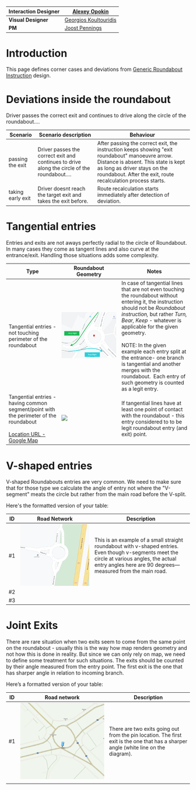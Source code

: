 | **Interaction Designer** | [Alexey Opokin](https://tomtom.atlassian.net/wiki/people/70121:e8cb7861-9079-4b92-b96d-bfe8cd882680?ref=confluence) |
|---|---|
| **Visual Designer** | [Georgios Koultouridis](https://tomtom.atlassian.net/wiki/people/5be2fd44649a737c2342afbe?ref=confluence) |
| **PM** | [Joost Pennings](https://tomtom.atlassian.net/wiki/people/712020:a6d50cb1-97be-4a9a-a279-3fbb3e2e1799?ref=confluence) |

Introduction
============

This page defines corner cases and deviations from [Generic Roundabout Instruction](https://github.com/tomtom-internal/nie-ux-spec/blob/main/Instructions/Roundabouts/Generic%20Roundabout%20Instruction/Generic_Roundabout_Instruction.md) design.

Deviations inside the roundabout
================================

Driver passes the correct exit and continues to drive along the circle of the roundabout….

| **Scenario** | **Scenario description** | **Behaviour** |
|---|---|---|
| passing the exit | Driver passes the correct exit and continues to drive along the circle of the roundabout…. | After passing the correct exit, the instruction keeps showing "exit roundabout" manoeuvre arrow. Distance is absent. This state is kept as long as driver stays on the roundabout. After the exit, route recalculation process starts. |
| taking early exit | Driver doesnt reach the target exit and takes the exit before. | Route recalculation starts immediately after detection of deviation. |

Tangential entries
==================

Entries and exits are not aways perfectly radial to the circle of Roundabout. In many cases they come as tangent lines and also curve at the entrance/exit. Handling those situations adds some complexity.

| **Type**                                                                                                                                                                                                                                                               | **Roundabout Geometry** | **Notes**                                                                                                                                                                                                                                                                                                                                                                                                                       |
|------------------------------------------------------------------------------------------------------------------------------------------------------------------------------------------------------------------------------------------------------------------------|---|---------------------------------------------------------------------------------------------------------------------------------------------------------------------------------------------------------------------------------------------------------------------------------------------------------------------------------------------------------------------------------------------------------------------------------|
| Tangential entries \- not touching perimeter of the roundabout                                                                                                                                                                                                         | ![](images/157707592.png) | In case of tangential lines that are not even touching the roundabout without entering it, the instruction should not be *Roundabout instruction,* but rather *Turn, Bear, Keep* \- whatever is applicable for the given geometry.<br/><br/>NOTE: In the given example each entry split at the entrance\- one branch is tangential and another merges with the roundabout.  Each entry of such geometry is counted as a legit entry. |
| Tangential entries \- having common segment/point with the perimeter of the roundabout<br><br>[Location URL \- Google Map](https://www.google.com/maps/dir/51.449238,5.4985074/51.4465453,5.4977983/@51.447154,5.499552,213m/am=t/data=!3m1!1e3!4m2!4m1!3e0?entry=ttu) | ![](images/157708155.png) | If tangential lines have at least one point of contact with the roundabout \- this entry considered to to be legit roundabout entry (and exit) point.                                                                                                                                                                                                                                                                           |

V-shaped entries
================

V-shaped Roundabouts entries are very common. We need to make sure that for those type we calculate the angle of entry not where the "V-segment" meats the circle but rather from the main road before the V-split.

Here's the formatted version of your table:

| **ID** | **Road Network** | **Description** |
| --- | --- | --- |
| #1 | ![](images/157708200.png) | This is an example of a small straight roundabout with v-shaped entries. Even though v-segments meet the circle at various angles, the actual entry angles here are 90 degrees—measured from the main road. |
| #2 |  |  |
| #3 |  |  |

Joint Exits
===========

There are rare situation when two exits seem to come from the same point on the roundabout - usually this is the way how map renders geometry and not how this is done in reality. But since we can only rely on map, we need to define some treatment for such situations. The exits should be counted by their angle measured from the entry point. The first exit is the one that has sharper angle in relation to incoming branch.

Here’s a formatted version of your table:

| **ID** | **Road network** | **Description** |
|-----| --- | --- |
| #1  | ![](images/157708222.png) | There are two exits going out from the pin location. The first exit is the one that has a sharper angle (white line on the diagram). |
|     |  |  |